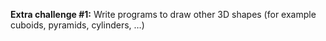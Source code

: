 **Extra challenge #1:** Write programs to draw other 3D shapes (for example cuboids, pyramids, cylinders, …)
